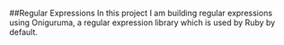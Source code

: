 ##Regular Expressions
In this project I am building regular expressions using Oniguruma, a regular expression library which is used by Ruby by default. 
